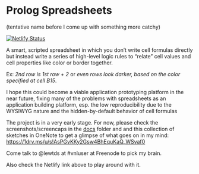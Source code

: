 # Prolog Spreadsheets

(tentative name before I come up with something more catchy)

[![Netlify Status](https://api.netlify.com/api/v1/badges/65a7cf77-eb21-43a1-80d2-1cdd39679f1a/deploy-status)](https://app.netlify.com/sites/silly-newton-ec1704/deploys)

A smart, scripted spreadsheet in which you don’t write cell formulas directly but instead write a series of high-level
logic rules to “relate” cell values and cell properties like color or border together. 

Ex: *2nd row is 1st row + 2* or
*even rows look darker, based on the color specified at cell B15*.

I hope this could become a viable application prototyping platform in the near future, fixing many of the problems with
spreadsheets as an application building platform, esp. the low reproducibility due to the WYSIWYG nature and the 
hidden-by-default behavior of cell formulas

The project is in a very early stage. For now, please check the screenshots/screencaps in the [docs](docs/) folder and
and this collection of sketches in OneNote to get a glimpse of what goes on in my mind: https://1drv.ms/u/s!AsPGvKKy2Gsw4BhEquKaQ_WSvaf0

Come talk to @lewtds at #vnluser at Freenode to pick my brain.

Also check the Netlify link above to play around with it.
